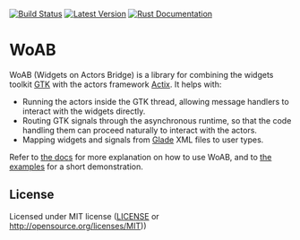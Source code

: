 [![Build Status](https://github.com/idanarye/woab/workflows/CI/badge.svg)](https://github.com/idanarye/woab/actions)
[![Latest Version](https://img.shields.io/crates/v/woab.svg)](https://crates.io/crates/woab)
[![Rust Documentation](https://img.shields.io/badge/api-rustdoc-blue.svg)](https://idanarye.github.io/woab/)

# WoAB

WoAB (Widgets on Actors Bridge) is a library for combining the widgets toolkit [GTK](https://gtk-rs.org/) with the actors framework [Actix](https://actix.rs/). It helps with:

* Running the actors inside the GTK thread, allowing message handlers to interact with the widgets directly.
* Routing GTK signals through the asynchronous runtime, so that the code handling them can proceed naturally to interact with the actors.
* Mapping widgets and signals from [Glade](https://glade.gnome.org/) XML files to user types.

Refer to [the docs](https://idanarye.github.io/woab/) for more explanation on how to use WoAB, and to [the examples](https://github.com/idanarye/woab/tree/master/examples) for a short demonstration.

## License

Licensed under MIT license ([LICENSE](LICENSE) or http://opensource.org/licenses/MIT))

